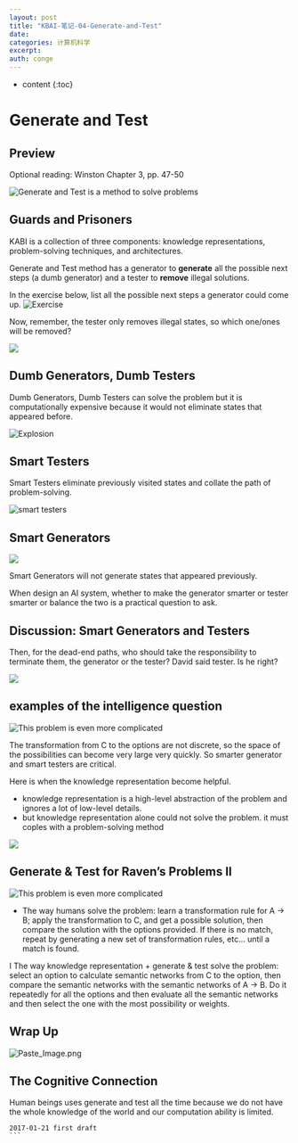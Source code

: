 ```yaml
---
layout: post
title: "KBAI-笔记-04-Generate-and-Test"
date:
categories: 计算机科学
excerpt:
auth: conge
---
```

* content
{:toc}

# Generate and Test

## Preview
Optional reading: Winston Chapter 3, pp. 47-50

![Generate and Test is a method to solve problems](/assets/images/计算机科学/118382-68f7c0c2d5239fd6.png)

## Guards and Prisoners

KABI is a collection of three components: knowledge representations, problem-solving techniques, and architectures.

Generate and Test method has a generator to __generate__ all the possible next steps (a dumb generator) and a tester to __remove__ illegal solutions.

In the exercise below, list all the possible next steps a generator could come up.
![Exercise](/assets/images/计算机科学/118382-9e32047c7efeceb5.png)

Now, remember, the tester only removes illegal states, so which one/ones will be removed?

![](/assets/images/计算机科学/118382-46f5ca22a8373018.png)

## Dumb Generators, Dumb Testers

Dumb Generators, Dumb Testers can solve the problem but it is computationally expensive because it would not eliminate states that appeared before.

![Explosion](/assets/images/计算机科学/118382-32dc0c747f6a4513.png)

## Smart Testers

Smart Testers eliminate previously visited states and collate the path of problem-solving.

![smart testers](/assets/images/计算机科学/118382-ee5837001a91f0f1.png)

## Smart Generators

![](/assets/images/计算机科学/118382-6e1dd74dde96e781.png)

Smart Generators will not generate states that appeared previously.

When design an AI system, whether to make the generator smarter or tester smarter or balance the two is a practical question to ask.

## Discussion: Smart Generators and Testers

Then, for the dead-end paths, who should take the responsibility to terminate them, the generator or the tester? David said tester. Is he right?

![](/assets/images/计算机科学/118382-758adb5ae860ef37.png)

## examples of the intelligence question

![This problem is even more complicated](/assets/images/计算机科学/118382-a408f9b5af315313.png)

The transformation from C to the options are not discrete, so the space of the possibilities can become very large very quickly. So smarter generator and smart testers are critical.

Here is when the knowledge representation become helpful. 

* knowledge representation is a high-level abstraction of the problem and ignores a lot of low-level details.
* but knowledge representation alone could not solve the problem. it must coples with a problem-solving method

![](/assets/images/计算机科学/118382-94299efb2b04eaab.png)

## Generate & Test for Raven’s Problems II

![This problem is even more complicated](/assets/images/计算机科学/118382-a408f9b5af315313.png)

* The way humans solve the problem: learn a transformation rule for A -> B; apply the transformation to C, and get a possible solution, then compare the solution with the options provided. If there is no match, repeat by generating a new set of transformation rules, etc... until a match is found.

I The way knowledge representation + generate & test solve the problem: select an option to calculate semantic networks from C to the option, then compare the semantic networks with the semantic networks of A -> B. Do it repeatedly for all the options and then evaluate all the semantic networks and then select the one with the most possibility or weights.

## Wrap Up

![Paste_Image.png](/assets/images/计算机科学/118382-ff59ee5da85fafbb.png)

## The Cognitive Connection

Human beings uses generate and test all the time because we do not have the whole knowledge of the world and our computation ability is limited.

````
2017-01-21 first draft
```
